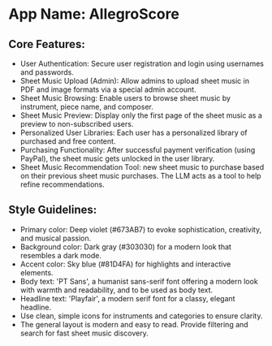 # **App Name**: AllegroScore

## Core Features:

- User Authentication: Secure user registration and login using usernames and passwords.
- Sheet Music Upload (Admin): Allow admins to upload sheet music in PDF and image formats via a special admin account.
- Sheet Music Browsing: Enable users to browse sheet music by instrument, piece name, and composer.
- Sheet Music Preview: Display only the first page of the sheet music as a preview to non-subscribed users.
- Personalized User Libraries: Each user has a personalized library of purchased and free content.
- Purchasing Functionality: After successful payment verification (using PayPal), the sheet music gets unlocked in the user library.
- Sheet Music Recommendation Tool: new sheet music to purchase based on their previous sheet music purchases. The LLM acts as a tool to help refine recommendations.

## Style Guidelines:

- Primary color: Deep violet (#673AB7) to evoke sophistication, creativity, and musical passion.
- Background color: Dark gray (#303030) for a modern look that resembles a dark mode.
- Accent color: Sky blue (#81D4FA) for highlights and interactive elements.
- Body text: 'PT Sans', a humanist sans-serif font offering a modern look with warmth and readability, and to be used as body text.
- Headline text: 'Playfair', a modern serif font for a classy, elegant headline.
- Use clean, simple icons for instruments and categories to ensure clarity.
- The general layout is modern and easy to read. Provide filtering and search for fast sheet music discovery.